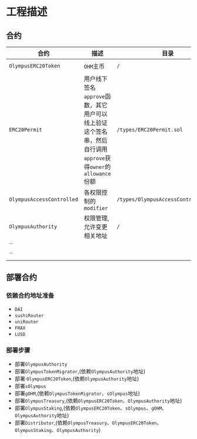 # 工程描述


## 合约
|合约|描述|目录|继承|
|-|-|-|-|
|`OlympusERC20Token`|`OHM`主币|`/`|`ERC20Permit, IOHM, OlympusAccessControlled` |
|`ERC20Permit`|用户线下签名`approve`函数，其它用户可以线上验证这个签名串，然后自行调用`approve`获得`owner`的`allowance`份额|`/types/ERC20Permit.sol`|`ERC20, IERC20Permit, EIP712` |
|`OlympusAccessControlled`|各权限控制的`modifier`|`/types/OlympusAccessControlled.sol`||
|`OlympusAuthority`|权限管理,允许变更相关地址|`/`|`IOlympusAuthority, OlympusAccessControlled `|
|``||||
|``||||

## 部署合约
###  依赖合约地址准备
* `DAI`
*  `sushiRouter`
*  `uniRouter`
*  `FRAX`
*  `LUSD`

### 部署步骤
* 部署`OlympusAuthority`
* 部署`OlympusTokenMigrator`,(依赖`OlympusAuthority`地址)
* 部署·`OlympusERC20Token`,(依赖`OlympusAuthority`地址)
* 部署`sOlympus`
* 部署`gOHM`,(依赖`OlympusTokenMigrator`、`sOlympus`地址)
* 部署`OlympusTreasury`,(依赖`OlympusERC20Token`、`OlympusAuthority`地址)
* 部署`OlympusStaking`,(依赖`OlympusERC20Token`、`sOlympus`、`gOHM`、`OlympusAuthority`地址)
* 部署`Distributor`,(依赖`OlympusTreasury`、`OlympusERC20Token`、`OlympusStaking`、`OlympusAuthority`)